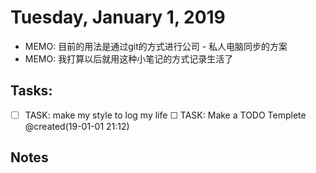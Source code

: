 # Tuesday, January 1, 2019
- MEMO: 目前的用法是通过git的方式进行公司 - 私人电脑同步的方案
- MEMO: 我打算以后就用这种小笔记的方式记录生活了

## Tasks:
- [ ] TASK: make my style to log my life
    ☐ TASK: Make a TODO Templete @created(19-01-01 21:12)

## Notes

